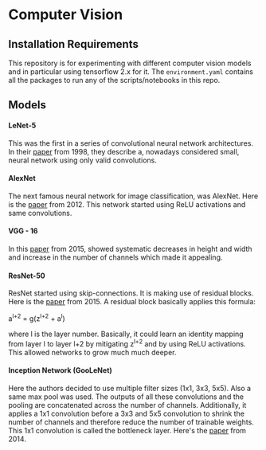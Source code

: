 # Computer Vision

## Installation Requirements

This repository is for experimenting with different computer vision 
models and in particular using tensorflow 2.x for it. The 
`environment.yaml` contains all the packages to run any of the 
scripts/notebooks in this repo.


## Models

#### LeNet-5
This was the first in a series of convolutional neural network architectures.
In their <a href="http://vision.stanford.edu/cs598_spring07/papers/Lecun98.pdf">paper</a> 
from 1998, they describe a, nowadays considered small, neural network using 
only valid convolutions.

#### AlexNet
The next famous neural network for image classification, was AlexNet. Here
is the <a href="https://papers.nips.cc/paper/4824-imagenet-classification-with-deep-convolutional-neural-networks.pdf">paper</a>
from 2012. This network started using ReLU activations and same convolutions.

#### VGG - 16
In this <a href="https://arxiv.org/pdf/1409.1556.pdf">paper</a> from 2015,
showed systematic decreases in height and width and increase in the number
of channels which made it appealing.

#### ResNet-50
ResNet started using skip-connections. It is making use of residual blocks.
Here is the <a href="https://www.cv-foundation.org/openaccess/content_cvpr_2016/papers/He_Deep_Residual_Learning_CVPR_2016_paper.pdf">paper</a>
from 2015. A residual block basically applies this formula:

a<sup>l+2</sup> = g(z<sup>l+2</sup> + a<sup>l</sup>)

where l is the layer number. Basically, it could learn an identity mapping
from layer l to layer l+2 by mitigating z<sup>l+2</sup> and by using ReLU
activations. This allowed networks to grow much much deeper.

#### Inception Network (GooLeNet)
Here the authors decided to use multiple filter sizes (1x1, 3x3, 5x5). Also
a same max pool was used. The outputs of all these convolutions and the pooling
are concatenated across the number of channels. Additionally, it applies
a 1x1 convolution before a 3x3 and 5x5 convolution to shrink the number of
channels and therefore reduce the number of trainable weights. This 1x1 
convolution is called the bottleneck layer. Here's the 
<a href="https://static.googleusercontent.com/media/research.google.com/nl//pubs/archive/43022.pdf">paper</a>
from 2014.
